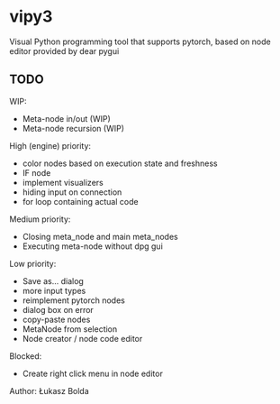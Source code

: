 # vipy3
Visual Python programming tool that supports pytorch, based on node editor provided by dear pygui

TODO
----
WIP:
* Meta-node in/out (WIP)
* Meta-node recursion (WIP)
  
High (engine) priority:
* color nodes based on execution state and freshness
* IF node
* implement visualizers
* hiding input on connection
* for loop containing actual code

Medium priority:
* Closing meta_node and main meta_nodes
* Executing meta-node without dpg gui

Low priority:
* Save as... dialog
* more input types
* reimplement pytorch nodes
* dialog box on error
* copy-paste nodes
* MetaNode from selection
* Node creator / node code editor

Blocked:
* Create right click menu in node editor

Author: Łukasz Bolda